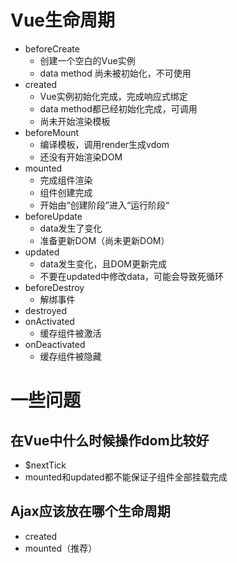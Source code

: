 # Vue生命周期

- beforeCreate
  - 创建一个空白的Vue实例
  - data method 尚未被初始化，不可使用
- created
  - Vue实例初始化完成，完成响应式绑定
  - data method都已经初始化完成，可调用
  - 尚未开始渲染模板
- beforeMount
  - 编译模板，调用render生成vdom
  - 还没有开始渲染DOM
- mounted
  - 完成组件渲染
  - 组件创建完成
  - 开始由“创建阶段”进入“运行阶段“
- beforeUpdate
  - data发生了变化
  - 准备更新DOM（尚未更新DOM）
- updated
  - data发生变化，且DOM更新完成
  - 不要在updated中修改data，可能会导致死循环
- beforeDestroy
  - 解绑事件
- destroyed
- onActivated
  - 缓存组件被激活
- onDeactivated
  - 缓存组件被隐藏

# 一些问题

## 在Vue中什么时候操作dom比较好
- $nextTick
- mounted和updated都不能保证子组件全部挂载完成

## Ajax应该放在哪个生命周期
- created
- mounted（推荐）
